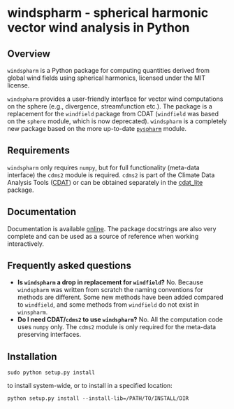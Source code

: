 windspharm - spherical harmonic vector wind analysis in Python
==============================================================


Overview
--------

``windspharm`` is a Python package for computing quantities derived from global wind
fields using spherical harmonics, licensed under the MIT license.

``windspharm`` provides a user-friendly interface for vector wind computations on the
sphere (e.g., divergence, streamfunction etc.). The package is a replacement for
 the ``windfield`` package from CDAT (``windfield`` was based on the ``sphere`` module,
which is now deprecated). ``windspharm`` is a completely new package based on the more
 up-to-date [``pyspharm``](http://code.google.com/p/pyspharm/) module.


Requirements
------------

``windspharm`` only requires ``numpy``, but for full functionality (meta-data interface)
the ``cdms2`` module is required. ``cdms2`` is part of the Climate Data Analysis Tools
([CDAT](http://www2-pcmdi.llnl.gov/cdat)) or can be obtained separately in the
[cdat_lite](http://proj.badc.rl.ac.uk/ndg/wiki/CdatLite) package.


Documentation
-------------

Documentation is available [online](http://ajdawson.github.com/windspharm). The package
docstrings are also very complete and can be used as a source of reference when working
interactively.


Frequently asked questions
--------------------------

* **Is ``windspharm`` a drop in replacement for ``windfield``?**
  No. Because ``windspharm`` was written from scratch the naming conventions for methods
  are different. Some new methods have been added compared to ``windfield``, and some
  methods from ``windfield`` do not exist in ``winspharm``.
* **Do I need CDAT/``cdms2`` to use ``windspharm``?**
  No. All the computation code uses ``numpy`` only. The ``cdms2`` module is only required
  for the meta-data preserving interfaces.


Installation
------------

    sudo python setup.py install

to install system-wide, or to install in a specified location:

    python setup.py install --install-lib=/PATH/TO/INSTALL/DIR

